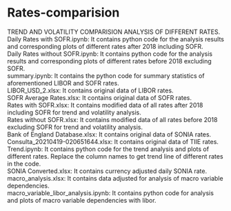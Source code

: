 # Rates-comparision
TREND AND VOLATILITY COMPARISION ANALYSIS OF DIFFERENT RATES.<br>
Daily Rates with SOFR.ipynb: It contains python code for the analysis results and corresponding plots of different rates after 2018 including SOFR.<br>
Daily Rates without SOFR.ipynb: It contains python code for the analysis results and corresponding plots of different rates before 2018 excluding SOFR.<br>
summary.ipynb: It contains the python code for summary statistics of aforementioned LIBOR and SOFR rates.<br>
LIBOR_USD_2.xlsx: It contains original data of LIBOR rates.<br>
SOFR Average Rates.xlsx: It contains original data of SOFR rates.<br>
Rates with SOFR.xlsx: It contains modified data of all rates after 2018 including SOFR for trend and volatility analysis.<br>
Rates without SOFR.xlsx: It contains modified data of all rates before 2018 excluding SOFR for trend and volatility analysis.<br>
Bank of England Database.xlsx: It contains original data of SONIA rates.<br>
Consulta_20210419-020651644.xlsx: It contains original data of TIIE rates.<br>
Trend.ipynb: It contains python code for the trend analysis and plots of different rates. Replace the column names to get trend line of different rates in the code.<br>
SONIA Converted.xlsx: It contains currency adjusted daily SONIA rate.<br>
macro_analysis.xlsx: It contains data adjusted for analysis of macro variable dependencies.<br>
macro_variable_libor_analysis.ipynb: It contains python code for analysis and plots of macro variable dependencies with libor.<br>
